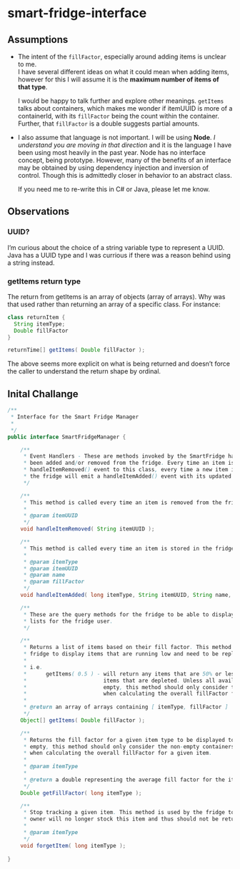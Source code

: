# smart-fridge-interface

## Assumptions

* The intent of the `fillFactor`, especially around adding items is unclear to me.  
I have several different ideas on what it could mean when adding items, however for this I will assume it is the **maximum number of items of that type**.

  I would be happy to talk further and explore other meanings.  `getItems` talks about containers, which makes me wonder if itemUUID is more of a containerId, with its `fillFactor` being the count within the container.  Further, that `fillFactor` is a double suggests partial amounts.

* I also assume that language is not important.  I will be using **Node**.  *I understand you are moving in that direction* and it is the language I have been using most heavily in the past year.  Node has no interface concept, being prototype.  However, many of the benefits of an interface may be obtained by using dependency injection and inversion of control.  Though this is admittedly closer in behavior to an abstract class.

  If you need me to re-write this in C# or Java, please let me know.

## Observations

### UUID?
I’m curious about the choice of a string variable type to represent a UUID.  Java has a UUID type and I was currious if there was a reason behind using a string instead.

### getItems return type
The return from getItems is an array of objects (array of arrays).  Why was that used rather than returning an array of a specific class.  For instance:
```java
class returnItem {
  String itemType;
  Double fillFactor
}

returnTime[] getItems( Double fillFactor );
```
The above seems more explicit on what is being returned and doesn’t force the caller to understand the return shape by ordinal.



## Inital Challange
```java
/**
 * Interface for the Smart Fridge Manager
 *
 */
public interface SmartFridgeManager {

    /**
     * Event Handlers - These are methods invoked by the SmartFridge hardware to send notification of items that have
     * been added and/or removed from the fridge. Every time an item is removed by the fridge user, it will emit a
     * handleItemRemoved() event to this class, every time a new item is added or a previously removed item is re-inserted,
     * the fridge will emit a handleItemAdded() event with its updated fillFactor.
     */

    /**
     * This method is called every time an item is removed from the fridge
     *
     * @param itemUUID
     */
    void handleItemRemoved( String itemUUID );

    /**
     * This method is called every time an item is stored in the fridge
     *
     * @param itemType
     * @param itemUUID
     * @param name
     * @param fillFactor
     */
    void handleItemAdded( long itemType, String itemUUID, String name, Double fillFactor );

    /**
     * These are the query methods for the fridge to be able to display alerts and create shopping
     * lists for the fridge user.
     */ 

    /**
     * Returns a list of items based on their fill factor. This method is used by the
     * fridge to display items that are running low and need to be replenished.
     *
     * i.e.
     *      getItems( 0.5 ) - will return any items that are 50% or less full, including
     *                        items that are depleted. Unless all available containers are
     *                        empty, this method should only consider the non-empty containers
     *                        when calculating the overall fillFactor for a given item.
     *
     * @return an array of arrays containing [ itemType, fillFactor ]
     */
    Object[] getItems( Double fillFactor );

    /**
     * Returns the fill factor for a given item type to be displayed to the owner. Unless all available containers are
     * empty, this method should only consider the non-empty containers
     * when calculating the overall fillFactor for a given item.
     *
     * @param itemType
     *
     * @return a double representing the average fill factor for the item type
     */
    Double getFillFactor( long itemType );

    /**
     * Stop tracking a given item. This method is used by the fridge to signal that its
     * owner will no longer stock this item and thus should not be returned from #getItems()
     *
     * @param itemType
     */
    void forgetItem( long itemType );
    
}
```